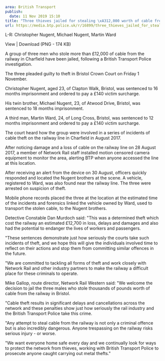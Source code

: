 ```yaml
area: British Transport
publish:
  date: 11 Nov 2019 15:10
title: "Three thieves jailed for stealing \xA312,000 worth of cable from the railway \u2013 Bristol"
url: https://media.btp.police.uk/r/16899/three_thieves_jailed_for_stealing__12_000_worth_o
```

L-R: Christopher Nugent, Michael Nugent, Martin Ward

View | Download (PNG - 174 KB)

A group of three men who stole more than £12,000 of cable from the railway in Charfield have been jailed, following a British Transport Police investigation.

The three pleaded guilty to theft in Bristol Crown Court on Friday 1 November.

Christopher Nugent, aged 23, of Clapton Walk, Bristol, was sentenced to 16 months imprisonment and ordered to pay a £140 victim surcharge.

His twin brother, Michael Nugent, 23, of Atwood Drive, Bristol, was sentenced to 18 months imprisonment.

A third man, Martin Ward, 24, of Long Cross, Bristol, was sentenced to 12 months imprisonment and ordered to pay a £140 victim surcharge.

The court heard how the group were involved in a series of incidents of cable theft on the railway line in Charfield in August 2017.

After noticing damage and a loss of cable on the railway line on 28 August 2017, a member of Network Rail staff installed motion censored camera equipment to monitor the area, alerting BTP when anyone accessed the line at this location.

After receiving an alert from the device on 30 August, officers quickly responded and located the Nugent brothers at the scene. A vehicle, registered to Ward, was also found near the railway line. The three were arrested on suspicion of theft.

Mobile phone records placed the three at the location at the estimated time of the incidents and forensics linked the vehicle owned by Ward, used to transport the stolen cable, to the Nugent brothers.

Detective Constable Dan Murdoch said: "This was a determined theft which cost the railway an estimated £12,700 in loss, delays and damages and also had the potential to endanger the lives of workers and passengers.

"These sentences demonstrate just how seriously the courts take such incidents of theft, and we hope this will give the individuals involved time to reflect on their actions and stop them from committing similar offences in the future.

"We are committed to tackling all forms of theft and work closely with Network Rail and other industry partners to make the railway a difficult place for these criminals to operate.

Mike Gallop, route director, Network Rail Western said: "We welcome the decision to jail the three males who stole thousands of pounds worth of cable from the railway in Bristol.

"Cable theft results in significant delays and cancellations across the network and these penalties show just how seriously the rail industry and the British Transport Police take this crime.

"Any attempt to steal cable from the railway is not only a criminal offence but is also incredibly dangerous. Anyone trespassing on the railway risks serious injury - or worse.

"We want everyone home safe every day and we continually look for ways to protect the network from thieves, working with British Transport Police to prosecute anyone caught carrying out metal thefts."
